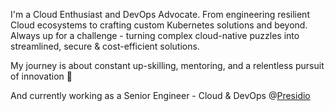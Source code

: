 I'm a Cloud Enthusiast and DevOps Advocate. From engineering resilient Cloud ecosystems to crafting custom Kubernetes solutions and beyond. Always up for a challenge - turning complex cloud-native puzzles into streamlined, secure & cost-efficient solutions.

My journey is about constant up-skilling, mentoring, and a relentless pursuit of innovation 🚀


And currently working as a Senior Engineer - Cloud & DevOps @[Presidio](https://www.presidio.com/)